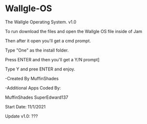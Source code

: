 # Wallgle-OS
The Wallgle Operating System. v1.0

To run download the files and open the Wallgle OS file inside of Jam

Then after it open you'll get a cmd prompt.

Type "One" as the install folder.

Press ENTER and then you'll get a Y/N prompt]

Type Y and pree ENTER and enjoy.

-Created By MuffinShades

-Additional Apps Coded By:

MuffinShades
SuperEdward137

Start Date: 11/1/2021

Update v1.0: ???
